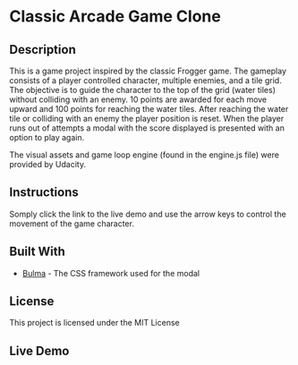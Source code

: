 # Classic Arcade Game Clone

## Description 
This is a game project inspired by the classic Frogger game. The gameplay consists of a player controlled character, multiple enemies, and a tile grid. The objective is to guide the character to the top of the grid (water tiles) without colliding with an enemy. 10 points are awarded for each move upward and 100 points for reaching the water tiles. After reaching the water tile or colliding with an enemy the player position is reset. When the player runs out of attempts a modal with the score displayed is presented with an option to play again.

The visual assets and game loop engine (found in the engine.js file) were provided by Udacity.  

## Instructions 
Somply click the link to the live demo and use the arrow keys to control the movement of the game character. 

## Built With 
* [Bulma](https://bulma.io/) - The CSS framework used for the modal

## License
This project is licensed under the MIT License

## Live Demo
